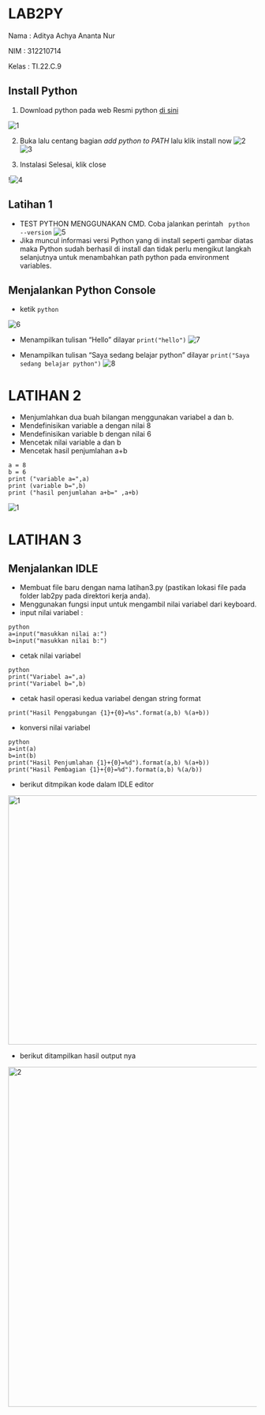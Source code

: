 # LAB2PY
Nama : Aditya Achya Ananta Nur

NIM : 312210714

Kelas : TI.22.C.9

## Install Python
1. Download python pada web Resmi python [di sini](https://python.org)

![1](https://user-images.githubusercontent.com/123864099/215330511-c2366a38-afae-429d-abf1-d11d6e1004a0.PNG)


2. Buka lalu centang bagian *add python to PATH* lalu klik install now
![2](https://user-images.githubusercontent.com/123864099/215330562-0ca758e4-ad21-4fef-8d26-1d52bfebadde.PNG)
![3](https://user-images.githubusercontent.com/123864099/215330577-1c67dbf4-97f1-4624-8232-28354b984c0e.PNG)



3. Instalasi Selesai, klik close

!![4](https://user-images.githubusercontent.com/123864099/215330616-8b2074f8-d089-4916-89d9-503ca8aef595.PNG)


## Latihan 1

* TEST PYTHON MENGGUNAKAN CMD. Coba jalankan perintah `` python --version``
![5](https://user-images.githubusercontent.com/123864099/215332308-7e477839-77be-4a47-adff-3f401b10b185.PNG)
* Jika muncul informasi versi Python yang di install seperti gambar diatas maka Python sudah berhasil di install dan tidak perlu mengikut langkah selanjutnya untuk menambahkan path python pada environment variables.

## Menjalankan Python Console
*  ketik `python`

  ![6](https://user-images.githubusercontent.com/123864099/215332364-df15d253-848a-49b1-a46d-e7e21096caac.PNG)

*  Menampilkan tulisan “Hello” dilayar
`print("hello")`
![7](https://user-images.githubusercontent.com/123864099/215332386-bed3b18d-6b7f-46ff-98ab-25d28f2a6f69.PNG)

* Menampilkan tulisan “Saya sedang belajar python” dilayar
`print("Saya sedang belajar python")`
![8](https://user-images.githubusercontent.com/123864099/215332396-c51d4fc2-4d56-49fe-a51f-d13493c6e3f5.PNG)


# LATIHAN 2
* Menjumlahkan dua buah bilangan menggunakan variabel a dan b.
* Mendefinisikan variable a dengan nilai 8
* Mendefinisikan variable b dengan nilai 6
* Mencetak nilai variable a dan b
*  Mencetak hasil penjumlahan a+b

```
a = 8
b = 6
print ("variable a=",a)
print (variable b=",b)
print ("hasil penjumlahan a+b=" ,a+b) 
```
![1](https://user-images.githubusercontent.com/123864099/215332898-9c1fe3cb-24e4-4322-bf88-6f70485efe22.PNG)


# LATIHAN 3
## Menjalankan IDLE
* Membuat file baru dengan nama latihan3.py (pastikan lokasi file pada folder lab2py pada direktori kerja anda).
* Menggunakan fungsi input untuk mengambil nilai variabel dari keyboard.
* input nilai variabel :

``` 
python
a=input("masukkan nilai a:")
b=input("masukkan nilai b:")
```

* cetak nilai variabel
```
python
print("Variabel a=",a)
print("Variabel b=",b)
```

* cetak hasil operasi kedua variabel dengan string format

```
print("Hasil Penggabungan {1}+{0}=%s".format(a,b) %(a+b))
```

* konversi nilai variabel 
``` 
python
a=int(a)
b=int(b)
print("Hasil Penjumlahan {1}+{0}=%d").format(a,b) %(a+b))
print("Hasil Pembagian {1}+{0}=%d").format(a,b) %(a/b))
```
* berikut ditmpikan kode dalam IDLE editor
<img width="505" alt="1" src="https://user-images.githubusercontent.com/123864099/215333322-86b826d2-67fd-4671-9b69-e2546d5055c3.PNG">


* berikut ditampilkan hasil output nya
<img width="689" alt="2" src="https://user-images.githubusercontent.com/123864099/215333337-c4f5da41-5fb4-41f3-bec8-9e229c95143e.png">


